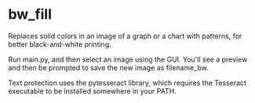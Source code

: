 # bw_fill
Replaces solid colors in an image of a graph or a chart with patterns, for better black-and-white printing.

Run main.py, and then select an image using the GUI. You'll see a preview and then be prompted to save the new image as filename_bw.

Text protection uses the pytesseract library, which requires the Tesseract executable to be installed somewhere in your PATH.
